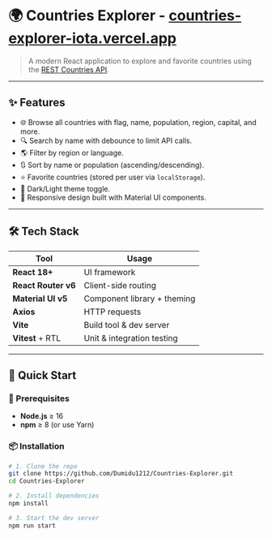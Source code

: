 # 🌍 Countries Explorer - [countries-explorer-iota.vercel.app](https://countries-explorer-iota.vercel.app/)


> A modern React application to explore and favorite countries using the [REST Countries API](https://restcountries.com/).

---

## ✨ Features

- 🌐 Browse all countries with flag, name, population, region, capital, and more.
- 🔍 Search by name with debounce to limit API calls.
- 🌎 Filter by region or language.
- 🔃 Sort by name or population (ascending/descending).
- ⭐ Favorite countries (stored per user via `localStorage`).
- 🌙 Dark/Light theme toggle.
- 📱 Responsive design built with Material UI components.

---

## 🛠️ Tech Stack

| Tool                | Usage                             |
|---------------------|-----------------------------------|
| **React 18+**        | UI framework                     |
| **React Router v6**  | Client-side routing               |
| **Material UI v5**   | Component library + theming       |
| **Axios**            | HTTP requests                     |
| **Vite**             | Build tool & dev server           |
| **Vitest** + RTL     | Unit & integration testing        |

---

## 🚀 Quick Start

### 🔧 Prerequisites

- **Node.js** ≥ 16
- **npm** ≥ 8 (or use Yarn)

### 📦 Installation

```bash
# 1. Clone the repo
git clone https://github.com/Dumidu1212/Countries-Explorer.git
cd Countries-Explorer

# 2. Install dependencies
npm install

# 3. Start the dev server
npm run start
